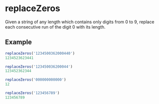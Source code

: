 # replaceZeros

Given a string of any length which contains only digits from 0 to 9, replace each consecutive run of the digit 0 with its length.

## Example

```js
replaceZeros('1234500362000440')
1234523623441

replaceZeros('123450036200044')
123452362344

replaceZeros('000000000000')
12

replaceZeros('123456789')
123456789
```
